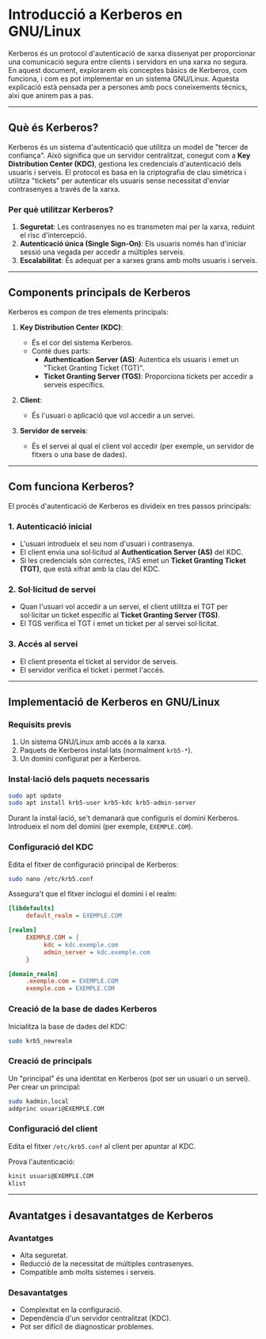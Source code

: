 # Introducció a Kerberos en GNU/Linux

Kerberos és un protocol d'autenticació de xarxa dissenyat per proporcionar una comunicació segura entre clients i servidors en una xarxa no segura. En aquest document, explorarem els conceptes bàsics de Kerberos, com funciona, i com es pot implementar en un sistema GNU/Linux. Aquesta explicació està pensada per a persones amb pocs coneixements tècnics, així que anirem pas a pas.

---

## Què és Kerberos?

Kerberos és un sistema d'autenticació que utilitza un model de "tercer de confiança". Això significa que un servidor centralitzat, conegut com a **Key Distribution Center (KDC)**, gestiona les credencials d'autenticació dels usuaris i serveis. El protocol es basa en la criptografia de clau simètrica i utilitza "tickets" per autenticar els usuaris sense necessitat d'enviar contrasenyes a través de la xarxa.

### Per què utilitzar Kerberos?

1. **Seguretat**: Les contrasenyes no es transmeten mai per la xarxa, reduint el risc d'intercepció.
2. **Autenticació única (Single Sign-On)**: Els usuaris només han d'iniciar sessió una vegada per accedir a múltiples serveis.
3. **Escalabilitat**: És adequat per a xarxes grans amb molts usuaris i serveis.

---

## Components principals de Kerberos

Kerberos es compon de tres elements principals:

1. **Key Distribution Center (KDC)**:

   - És el cor del sistema Kerberos.
   - Conté dues parts:
     - **Authentication Server (AS)**: Autentica els usuaris i emet un "Ticket Granting Ticket (TGT)".
     - **Ticket Granting Server (TGS)**: Proporciona tickets per accedir a serveis específics.

2. **Client**:

   - És l'usuari o aplicació que vol accedir a un servei.

3. **Servidor de serveis**:
   - És el servei al qual el client vol accedir (per exemple, un servidor de fitxers o una base de dades).

---

## Com funciona Kerberos?

El procés d'autenticació de Kerberos es divideix en tres passos principals:

### 1. Autenticació inicial

- L'usuari introdueix el seu nom d'usuari i contrasenya.
- El client envia una sol·licitud al **Authentication Server (AS)** del KDC.
- Si les credencials són correctes, l'AS emet un **Ticket Granting Ticket (TGT)**, que està xifrat amb la clau del KDC.

### 2. Sol·licitud de servei

- Quan l'usuari vol accedir a un servei, el client utilitza el TGT per sol·licitar un ticket específic al **Ticket Granting Server (TGS)**.
- El TGS verifica el TGT i emet un ticket per al servei sol·licitat.

### 3. Accés al servei

- El client presenta el ticket al servidor de serveis.
- El servidor verifica el ticket i permet l'accés.

---

## Implementació de Kerberos en GNU/Linux

### Requisits previs

1. Un sistema GNU/Linux amb accés a la xarxa.
2. Paquets de Kerberos instal·lats (normalment `krb5-*`).
3. Un domini configurat per a Kerberos.

### Instal·lació dels paquets necessaris

```bash
sudo apt update
sudo apt install krb5-user krb5-kdc krb5-admin-server
```

Durant la instal·lació, se't demanarà que configuris el domini Kerberos. Introdueix el nom del domini (per exemple, `EXEMPLE.COM`).

### Configuració del KDC

Edita el fitxer de configuració principal de Kerberos:

```bash
sudo nano /etc/krb5.conf
```

Assegura't que el fitxer inclogui el domini i el realm:

```ini
[libdefaults]
     default_realm = EXEMPLE.COM

[realms]
     EXEMPLE.COM = {
          kdc = kdc.exemple.com
          admin_server = kdc.exemple.com
     }

[domain_realm]
     .exemple.com = EXEMPLE.COM
     exemple.com = EXEMPLE.COM
```

### Creació de la base de dades Kerberos

Inicialitza la base de dades del KDC:

```bash
sudo krb5_newrealm
```

### Creació de principals

Un "principal" és una identitat en Kerberos (pot ser un usuari o un servei). Per crear un principal:

```bash
sudo kadmin.local
addprinc usuari@EXEMPLE.COM
```

### Configuració del client

Edita el fitxer `/etc/krb5.conf` al client per apuntar al KDC.

Prova l'autenticació:

```bash
kinit usuari@EXEMPLE.COM
klist
```

---

## Avantatges i desavantatges de Kerberos

### Avantatges

- Alta seguretat.
- Reducció de la necessitat de múltiples contrasenyes.
- Compatible amb molts sistemes i serveis.

### Desavantatges

- Complexitat en la configuració.
- Dependència d'un servidor centralitzat (KDC).
- Pot ser difícil de diagnosticar problemes.
